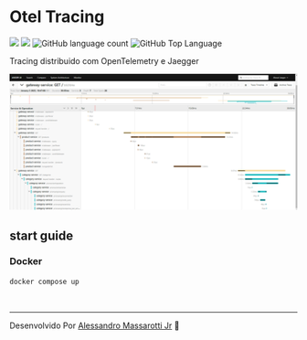 # Otel Tracing

<p>
  <img src="https://img.shields.io/badge/made%20by-Alessandro%20Massarotti%20Jr-109999?style=flat-square">
   <img src="https://img.shields.io/badge/Node.js-20.3.1-109999?style=flat-square">
  <img alt="GitHub language count" src="https://img.shields.io/github/languages/count/alessandro-massarotti-Jr/otel-distributed-tracing?color=109999&style=flat-square">
  <img alt="GitHub Top Language" src="https://img.shields.io/github/languages/top/alessandro-massarotti-Jr/otel-distributed-tracing?color=109999&style=flat-square">
</p>

Tracing distribuido com OpenTelemetry e Jaegger

<img src="./screenshot.png" alt="ScreenShot"/>

## start guide

### Docker

```bash 
docker compose up
```

<br>

---

Desenvolvido Por [Alessandro Massarotti Jr](https://github.com/alessandro-massarotti-jr) 🤖
